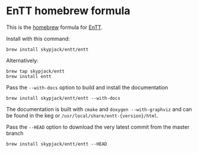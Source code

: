 # EnTT homebrew formula

This is the [homebrew](https://brew.sh/) formula for [EnTT](https://github.com/skypjack/entt#introduction).

Install with this command:

    brew install skypjack/entt/entt

Alternatively:

    brew tap skypjack/entt
    brew install entt

Pass the `--with-docs` option to build and install the documentation

    brew install skypjack/entt/entt --with-docs

The documentation is built with `cmake` and `doxygen --with-graphviz` and can be found in the 
keg or `/usr/local/share/entt-{version}/html`.

Pass the `--HEAD` option to download the very latest commit from the master branch

    brew install skypjack/entt/entt --HEAD
